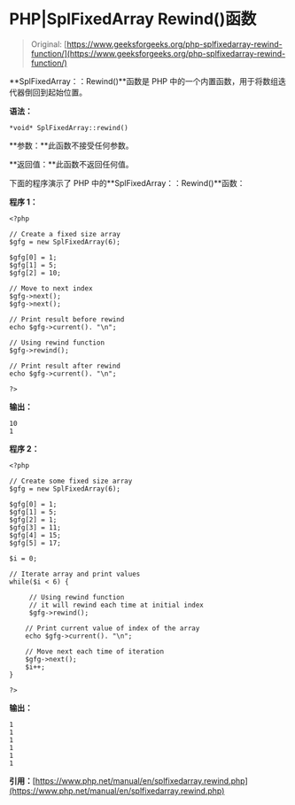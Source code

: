 # PHP|SplFixedArray Rewind()函数

> Original: [https://www.geeksforgeeks.org/php-splfixedarray-rewind-function/](https://www.geeksforgeeks.org/php-splfixedarray-rewind-function/)

**SplFixedArray：：Rewind()**函数是 PHP 中的一个内置函数，用于将数组迭代器倒回到起始位置。

**语法：**

```
*void* SplFixedArray::rewind()
```

**参数：**此函数不接受任何参数。

**返回值：**此函数不返回任何值。

下面的程序演示了 PHP 中的**SplFixedArray：：Rewind()**函数：

**程序 1：**

```
<?php

// Create a fixed size array
$gfg = new SplFixedArray(6);

$gfg[0] = 1;
$gfg[1] = 5;
$gfg[2] = 10;

// Move to next index
$gfg->next();
$gfg->next();

// Print result before rewind
echo $gfg->current(). "\n";

// Using rewind function
$gfg->rewind();

// Print result after rewind
echo $gfg->current(). "\n";

?>
```

**输出：**

```
10
1

```

**程序 2：**

```
<?php

// Create some fixed size array
$gfg = new SplFixedArray(6);

$gfg[0] = 1;
$gfg[1] = 5;
$gfg[2] = 1;
$gfg[3] = 11;
$gfg[4] = 15;
$gfg[5] = 17;

$i = 0;

// Iterate array and print values
while($i < 6) {

     // Using rewind function
     // it will rewind each time at initial index
     $gfg->rewind();

    // Print current value of index of the array
    echo $gfg->current(). "\n";

    // Move next each time of iteration
    $gfg->next();
    $i++;
}

?>
```

**输出：**

```
1
1
1
1
1
1

```

**引用：**[https://www.php.net/manual/en/splfixedarray.rewind.php](https://www.php.net/manual/en/splfixedarray.rewind.php)
